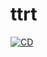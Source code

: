 # ttrt

[![CD](https://github.com/alex-sandri/ttrt/actions/workflows/cd.yml/badge.svg)](https://github.com/alex-sandri/ttrt/actions/workflows/cd.yml)
